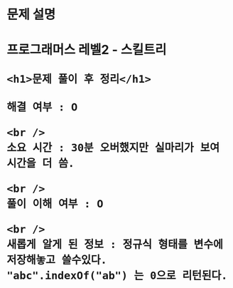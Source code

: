<h1>
  문제 설명
  <h1>
<p>프로그래머스 레벨2 - 스킬트리</p>

    <h1>문제 풀이 후 정리</h1>

    해결 여부 : O

    <br />
    소요 시간 : 30분 오버했지만 실마리가 보여 시간을 더 씀.

    <br />
    풀이 이해 여부 : O

    <br />
    새롭게 알게 된 정보 : 정규식 형태를 변수에 저장해놓고 쓸수있다. "abc".indexOf("ab") 는 0으로 리턴된다.

  </h1>
</h1>
